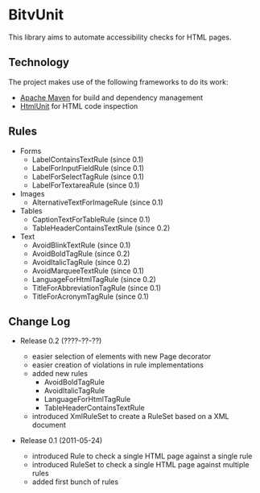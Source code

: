 BitvUnit
=============

This library aims to automate accessibility checks for HTML pages.

Technology
-------------

The project makes use of the following frameworks to do its work:

* [Apache Maven](http://maven.apache.org/) for build and dependency management
* [HtmlUnit](http://htmlunit.sourceforge.net/) for HTML code inspection

Rules
-------------

* Forms
    * LabelContainsTextRule (since 0.1)
    * LabelForInputFieldRule (since 0.1)
    * LabelForSelectTagRule (since 0.1)
    * LabelForTextareaRule (since 0.1)
* Images
    * AlternativeTextForImageRule (since 0.1)
* Tables
    * CaptionTextForTableRule (since 0.1)
    * TableHeaderContainsTextRule (since 0.2)
* Text
    * AvoidBlinkTextRule (since 0.1)
    * AvoidBoldTagRule (since 0.2)
    * AvoidItalicTagRule (since 0.2)
    * AvoidMarqueeTextRule (since 0.1)
    * LanguageForHtmlTagRule (since 0.2)
    * TitleForAbbreviationTagRule (since 0.1)
    * TitleForAcronymTagRule (since 0.1)

Change Log
-------------

* Release 0.2 (????-??-??)
    * easier selection of elements with new Page decorator
    * easier creation of violations in rule implementations
    * added new rules
        * AvoidBoldTagRule
        * AvoidItalicTagRule
        * LanguageForHtmlTagRule
        * TableHeaderContainsTextRule
    * introduced XmlRuleSet to create a RuleSet based on a XML document

* Release 0.1 (2011-05-24)
    * introduced Rule to check a single HTML page against a single rule
    * introduced RuleSet to check a single HTML page against multiple rules
    * added first bunch of rules
